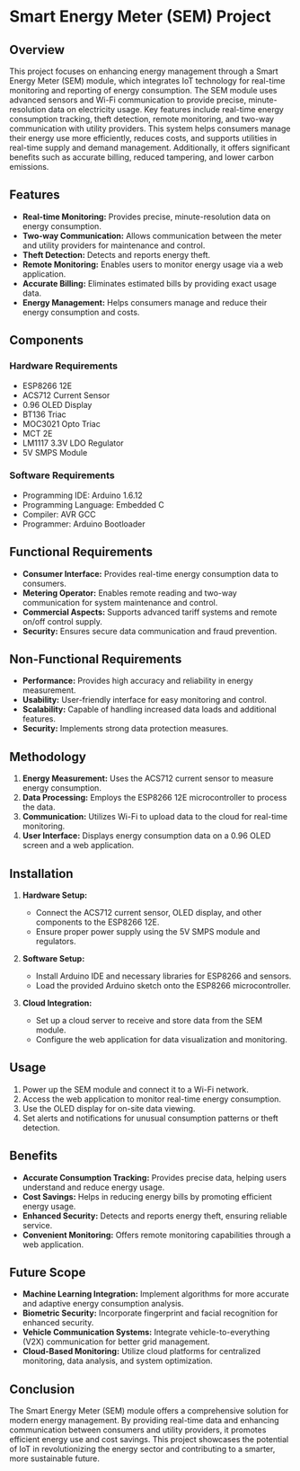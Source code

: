 # Smart Energy Meter (SEM) Project

## Overview

This project focuses on enhancing energy management through a Smart Energy Meter (SEM) module, which integrates IoT technology for real-time monitoring and reporting of energy consumption. The SEM module uses advanced sensors and Wi-Fi communication to provide precise, minute-resolution data on electricity usage. Key features include real-time energy consumption tracking, theft detection, remote monitoring, and two-way communication with utility providers. This system helps consumers manage their energy use more efficiently, reduces costs, and supports utilities in real-time supply and demand management. Additionally, it offers significant benefits such as accurate billing, reduced tampering, and lower carbon emissions.

## Features

- **Real-time Monitoring:** Provides precise, minute-resolution data on energy consumption.
- **Two-way Communication:** Allows communication between the meter and utility providers for maintenance and control.
- **Theft Detection:** Detects and reports energy theft.
- **Remote Monitoring:** Enables users to monitor energy usage via a web application.
- **Accurate Billing:** Eliminates estimated bills by providing exact usage data.
- **Energy Management:** Helps consumers manage and reduce their energy consumption and costs.

## Components

### Hardware Requirements

- ESP8266 12E
- ACS712 Current Sensor
- 0.96 OLED Display
- BT136 Triac
- MOC3021 Opto Triac
- MCT 2E
- LM1117 3.3V LDO Regulator
- 5V SMPS Module

### Software Requirements

- Programming IDE: Arduino 1.6.12
- Programming Language: Embedded C
- Compiler: AVR GCC
- Programmer: Arduino Bootloader

## Functional Requirements

- **Consumer Interface:** Provides real-time energy consumption data to consumers.
- **Metering Operator:** Enables remote reading and two-way communication for system maintenance and control.
- **Commercial Aspects:** Supports advanced tariff systems and remote on/off control supply.
- **Security:** Ensures secure data communication and fraud prevention.

## Non-Functional Requirements

- **Performance:** Provides high accuracy and reliability in energy measurement.
- **Usability:** User-friendly interface for easy monitoring and control.
- **Scalability:** Capable of handling increased data loads and additional features.
- **Security:** Implements strong data protection measures.

## Methodology

1. **Energy Measurement:** Uses the ACS712 current sensor to measure energy consumption.
2. **Data Processing:** Employs the ESP8266 12E microcontroller to process the data.
3. **Communication:** Utilizes Wi-Fi to upload data to the cloud for real-time monitoring.
4. **User Interface:** Displays energy consumption data on a 0.96 OLED screen and a web application.

## Installation

1. **Hardware Setup:**
   - Connect the ACS712 current sensor, OLED display, and other components to the ESP8266 12E.
   - Ensure proper power supply using the 5V SMPS module and regulators.

2. **Software Setup:**
   - Install Arduino IDE and necessary libraries for ESP8266 and sensors.
   - Load the provided Arduino sketch onto the ESP8266 microcontroller.

3. **Cloud Integration:**
   - Set up a cloud server to receive and store data from the SEM module.
   - Configure the web application for data visualization and monitoring.

## Usage

1. Power up the SEM module and connect it to a Wi-Fi network.
2. Access the web application to monitor real-time energy consumption.
3. Use the OLED display for on-site data viewing.
4. Set alerts and notifications for unusual consumption patterns or theft detection.

## Benefits

- **Accurate Consumption Tracking:** Provides precise data, helping users understand and reduce energy usage.
- **Cost Savings:** Helps in reducing energy bills by promoting efficient energy usage.
- **Enhanced Security:** Detects and reports energy theft, ensuring reliable service.
- **Convenient Monitoring:** Offers remote monitoring capabilities through a web application.

## Future Scope

- **Machine Learning Integration:** Implement algorithms for more accurate and adaptive energy consumption analysis.
- **Biometric Security:** Incorporate fingerprint and facial recognition for enhanced security.
- **Vehicle Communication Systems:** Integrate vehicle-to-everything (V2X) communication for better grid management.
- **Cloud-Based Monitoring:** Utilize cloud platforms for centralized monitoring, data analysis, and system optimization.

## Conclusion

The Smart Energy Meter (SEM) module offers a comprehensive solution for modern energy management. By providing real-time data and enhancing communication between consumers and utility providers, it promotes efficient energy use and cost savings. This project showcases the potential of IoT in revolutionizing the energy sector and contributing to a smarter, more sustainable future.

